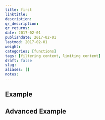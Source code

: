 ```yaml
---
title: first
linktitle:
description:
qr_description:
qr_returns:
date: 2017-02-01
publishdate: 2017-02-01
lastmod: 2017-02-01
weight:
categories: [functions]
tags: [filtering content, limiting content]
draft: false
slug:
aliases: []
notes:
---
```


## Example

## Advanced Example


